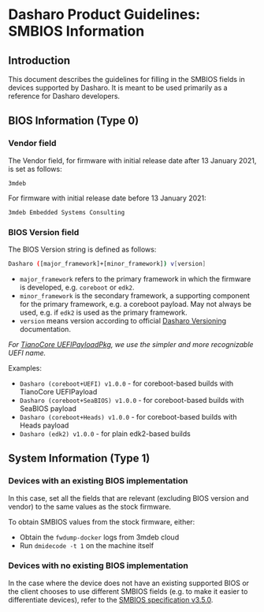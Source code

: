 # Dasharo Product Guidelines: SMBIOS Information

## Introduction

This document describes the guidelines for filling in the SMBIOS fields in
devices supported by Dasharo. It is meant to be used primarily as a reference
for Dasharo developers.

## BIOS Information (Type 0)

### Vendor field

The Vendor field, for firmware with initial release date after 13 January 2021, is set as follows:

```
3mdeb
```

For firmware with initial release date before 13 January 2021:

```
3mdeb Embedded Systems Consulting
```

### BIOS Version field

The BIOS Version string is defined as follows:

```bash
Dasharo ([major_framework]+[minor_framework]) v[version]
```

- `major_framework` refers to the primary framework in which the firmware is
  developed, e.g. `coreboot` or `edk2`.
- `minor_framework` is the secondary framework, a supporting component for the
  primary framework, e.g. a coreboot payload. May not always be used, e.g. if
  `edk2` is used as the primary framework.
- `version` means version according to official [Dasharo Versioning](../versioning) documentation.

*For [TianoCore UEFIPayloadPkg](https://github.com/Dasharo/edk2/tree/workstation/master/UefiPayloadPkg),
we use the simpler and more recognizable UEFI name.*

Examples:

- `Dasharo (coreboot+UEFI) v1.0.0` - for coreboot-based builds with TianoCore UEFIPayload
- `Dasharo (coreboot+SeaBIOS) v1.0.0` - for coreboot-based builds with SeaBIOS payload
- `Dasharo (coreboot+Heads) v1.0.0` - for coreboot-based builds with Heads payload
- `Dasharo (edk2) v1.0.0` - for plain edk2-based builds

## System Information (Type 1)

### Devices with an existing BIOS implementation

In this case, set all the fields that are relevant (excluding BIOS version and
vendor) to the same values as the stock firmware.

To obtain SMBIOS values from the stock firmware, either:

- Obtain the `fwdump-docker` logs from 3mdeb cloud
- Run `dmidecode -t 1` on the machine itself

### Devices with no existing BIOS implementation

In the case where the device does not have an existing supported BIOS or the
client chooses to use different SMBIOS fields (e.g. to make it easier to
differentiate devices), refer to the
[SMBIOS specification v3.5.0](https://www.dmtf.org/sites/default/files/standards/documents/DSP0134_3.5.0.pdf).
